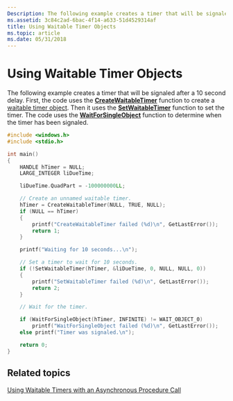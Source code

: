 ```yaml
---
Description: The following example creates a timer that will be signaled after a 10 second delay.
ms.assetid: 3c84c2ad-6bac-4f14-a633-51d4529314af
title: Using Waitable Timer Objects
ms.topic: article
ms.date: 05/31/2018
---
```


# Using Waitable Timer Objects

The following example creates a timer that will be signaled after a 10 second delay. First, the code uses the [**CreateWaitableTimer**](/windows/win32/api/synchapi/nf-synchapi-createwaitabletimerw) function to create a [waitable timer object](waitable-timer-objects.md). Then it uses the [**SetWaitableTimer**](/windows/win32/api/synchapi/nf-synchapi-setwaitabletimer) function to set the timer. The code uses the [**WaitForSingleObject**](/windows/win32/api/winbase/nf-winbase-registerwaitforsingleobject) function to determine when the timer has been signaled.


```C++
#include <windows.h>
#include <stdio.h>

int main()
{
    HANDLE hTimer = NULL;
    LARGE_INTEGER liDueTime;

    liDueTime.QuadPart = -100000000LL;

    // Create an unnamed waitable timer.
    hTimer = CreateWaitableTimer(NULL, TRUE, NULL);
    if (NULL == hTimer)
    {
        printf("CreateWaitableTimer failed (%d)\n", GetLastError());
        return 1;
    }

    printf("Waiting for 10 seconds...\n");

    // Set a timer to wait for 10 seconds.
    if (!SetWaitableTimer(hTimer, &liDueTime, 0, NULL, NULL, 0))
    {
        printf("SetWaitableTimer failed (%d)\n", GetLastError());
        return 2;
    }

    // Wait for the timer.

    if (WaitForSingleObject(hTimer, INFINITE) != WAIT_OBJECT_0)
        printf("WaitForSingleObject failed (%d)\n", GetLastError());
    else printf("Timer was signaled.\n");

    return 0;
}
```



## Related topics

<dl> <dt>

[Using Waitable Timers with an Asynchronous Procedure Call](using-a-waitable-timer-with-an-asynchronous-procedure-call.md)
</dt> </dl>

 

 